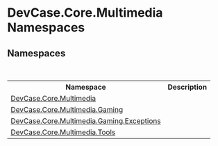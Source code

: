 # DevCase.Core.Multimedia Namespaces
 




## Namespaces
&nbsp;<table><tr><th>Namespace</th><th>Description</th></tr><tr><td><a href="N_DevCase_Core_Multimedia">DevCase.Core.Multimedia</a></td><td></td></tr><tr><td><a href="N_DevCase_Core_Multimedia_Gaming">DevCase.Core.Multimedia.Gaming</a></td><td></td></tr><tr><td><a href="N_DevCase_Core_Multimedia_Gaming_Exceptions">DevCase.Core.Multimedia.Gaming.Exceptions</a></td><td></td></tr><tr><td><a href="N_DevCase_Core_Multimedia_Tools">DevCase.Core.Multimedia.Tools</a></td><td></td></tr></table>&nbsp;
